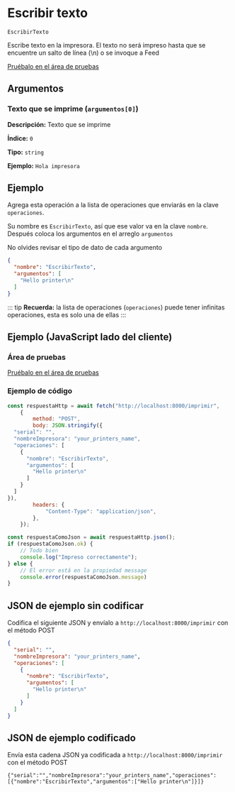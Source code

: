 # Escribir texto

`EscribirTexto`

Escribe texto en la impresora. El texto no será impreso hasta que se encuentre un salto de línea (\n) o se invoque a Feed




[Pruébalo en el área de pruebas](../area-pruebas.md?operacion=EscribirTexto)

## Argumentos
### Texto que se imprime (`argumentos[0]`)



**Descripción:** Texto que se imprime

**Índice:** `0`

**Tipo:** `string`

**Ejemplo:** `Hola impresora
`

## Ejemplo

Agrega esta operación a la lista de operaciones que enviarás en la clave `operaciones`.

Su nombre es `EscribirTexto`, así que ese valor va en la clave `nombre`. Después coloca los argumentos en el arreglo `argumentos`

No olvides revisar el tipo de dato de cada argumento


```json
{
  "nombre": "EscribirTexto",
  "argumentos": [
    "Hello printer\n"
  ]
}
```



::: tip
**Recuerda:** la lista de operaciones (`operaciones`) puede tener infinitas operaciones, esta es solo una de ellas
:::

## Ejemplo (JavaScript lado del cliente)

### Área de pruebas
[Pruébalo en el área de pruebas](../area-pruebas.md?operacion=EscribirTexto)
<Playground urlBase="../.." nombreOperacion="EscribirTexto" :ocultarOperacionesDisponibles="true"/>

### Ejemplo de código
```js
const respuestaHttp = await fetch("http://localhost:8000/imprimir",
    {
        method: "POST",
        body: JSON.stringify({
  "serial": "",
  "nombreImpresora": "your_printers_name",
  "operaciones": [
    {
      "nombre": "EscribirTexto",
      "argumentos": [
        "Hello printer\n"
      ]
    }
  ]
}),
        headers: {
            "Content-Type": "application/json",
        },
    });

const respuestaComoJson = await respuestaHttp.json();
if (respuestaComoJson.ok) {
    // Todo bien
    console.log("Impreso correctamente");
} else {
    // El error está en la propiedad message
    console.error(respuestaComoJson.message)
}
```

## JSON de ejemplo sin codificar

Codifica el siguiente JSON y envíalo a `http://localhost:8000/imprimir` con el método POST

```json
{
  "serial": "",
  "nombreImpresora": "your_printers_name",
  "operaciones": [
    {
      "nombre": "EscribirTexto",
      "argumentos": [
        "Hello printer\n"
      ]
    }
  ]
}
```

## JSON de ejemplo codificado

Envía esta cadena JSON ya codificada a `http://localhost:8000/imprimir` con el método POST

```
{"serial":"","nombreImpresora":"your_printers_name","operaciones":[{"nombre":"EscribirTexto","argumentos":["Hello printer\n"]}]}
```
